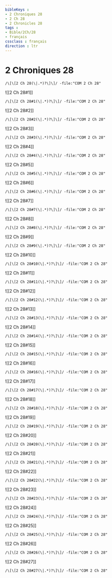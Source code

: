 ```yaml
---
bibleKeys : 
- 2 Chroniques 28
- 2 Ch 28
- 2 Chronicles 28
tags : 
- Bible/2Ch/28
- français
cssclass : français
direction : ltr
---
```


# 2 Chroniques 28

```query
/\[\[2 Ch 28(\|.*)?\]\]/ -file:"COM 2 Ch 28"
```



![[2 Ch 28#1]]

```query
/\[\[2 Ch 28#1(\|.*)?\]\]/ -file:"COM 2 Ch 28"
```

![[2 Ch 28#2]]

```query
/\[\[2 Ch 28#2(\|.*)?\]\]/ -file:"COM 2 Ch 28"
```

![[2 Ch 28#3]]

```query
/\[\[2 Ch 28#3(\|.*)?\]\]/ -file:"COM 2 Ch 28"
```

![[2 Ch 28#4]]

```query
/\[\[2 Ch 28#4(\|.*)?\]\]/ -file:"COM 2 Ch 28"
```

![[2 Ch 28#5]]

```query
/\[\[2 Ch 28#5(\|.*)?\]\]/ -file:"COM 2 Ch 28"
```

![[2 Ch 28#6]]

```query
/\[\[2 Ch 28#6(\|.*)?\]\]/ -file:"COM 2 Ch 28"
```

![[2 Ch 28#7]]

```query
/\[\[2 Ch 28#7(\|.*)?\]\]/ -file:"COM 2 Ch 28"
```

![[2 Ch 28#8]]

```query
/\[\[2 Ch 28#8(\|.*)?\]\]/ -file:"COM 2 Ch 28"
```

![[2 Ch 28#9]]

```query
/\[\[2 Ch 28#9(\|.*)?\]\]/ -file:"COM 2 Ch 28"
```

![[2 Ch 28#10]]

```query
/\[\[2 Ch 28#10(\|.*)?\]\]/ -file:"COM 2 Ch 28"
```

![[2 Ch 28#11]]

```query
/\[\[2 Ch 28#11(\|.*)?\]\]/ -file:"COM 2 Ch 28"
```

![[2 Ch 28#12]]

```query
/\[\[2 Ch 28#12(\|.*)?\]\]/ -file:"COM 2 Ch 28"
```

![[2 Ch 28#13]]

```query
/\[\[2 Ch 28#13(\|.*)?\]\]/ -file:"COM 2 Ch 28"
```

![[2 Ch 28#14]]

```query
/\[\[2 Ch 28#14(\|.*)?\]\]/ -file:"COM 2 Ch 28"
```

![[2 Ch 28#15]]

```query
/\[\[2 Ch 28#15(\|.*)?\]\]/ -file:"COM 2 Ch 28"
```

![[2 Ch 28#16]]

```query
/\[\[2 Ch 28#16(\|.*)?\]\]/ -file:"COM 2 Ch 28"
```

![[2 Ch 28#17]]

```query
/\[\[2 Ch 28#17(\|.*)?\]\]/ -file:"COM 2 Ch 28"
```

![[2 Ch 28#18]]

```query
/\[\[2 Ch 28#18(\|.*)?\]\]/ -file:"COM 2 Ch 28"
```

![[2 Ch 28#19]]

```query
/\[\[2 Ch 28#19(\|.*)?\]\]/ -file:"COM 2 Ch 28"
```

![[2 Ch 28#20]]

```query
/\[\[2 Ch 28#20(\|.*)?\]\]/ -file:"COM 2 Ch 28"
```

![[2 Ch 28#21]]

```query
/\[\[2 Ch 28#21(\|.*)?\]\]/ -file:"COM 2 Ch 28"
```

![[2 Ch 28#22]]

```query
/\[\[2 Ch 28#22(\|.*)?\]\]/ -file:"COM 2 Ch 28"
```

![[2 Ch 28#23]]

```query
/\[\[2 Ch 28#23(\|.*)?\]\]/ -file:"COM 2 Ch 28"
```

![[2 Ch 28#24]]

```query
/\[\[2 Ch 28#24(\|.*)?\]\]/ -file:"COM 2 Ch 28"
```

![[2 Ch 28#25]]

```query
/\[\[2 Ch 28#25(\|.*)?\]\]/ -file:"COM 2 Ch 28"
```

![[2 Ch 28#26]]

```query
/\[\[2 Ch 28#26(\|.*)?\]\]/ -file:"COM 2 Ch 28"
```

![[2 Ch 28#27]]

```query
/\[\[2 Ch 28#27(\|.*)?\]\]/ -file:"COM 2 Ch 28"
```

